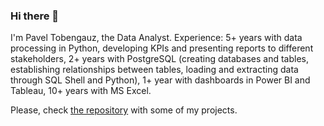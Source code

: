 ### Hi there 👋

I'm Pavel Tobengauz, the Data Analyst. Experience: 5+ years with data processing in Python, developing KPIs and presenting reports to different stakeholders, 2+ years with PostgreSQL (creating databases and tables, establishing relationships between tables, loading and extracting data through SQL Shell and Python), 1+ year with dashboards in Power BI and Tableau, 10+ years with MS Excel.

Please, check [the repository](https://github.com/PavelTobengauz/Analytical_Projects) with some of my projects.

<!--
**PavelTobengauz/PavelTobengauz** is a ✨ _special_ ✨ repository because its `README.md` (this file) appears on your GitHub profile.

Here are some ideas to get you started:

- 🔭 I’m currently working on ...
- 🌱 I’m currently learning ...
- 👯 I’m looking to collaborate on ...
- 🤔 I’m looking for help with ...
- 💬 Ask me about ...
- 📫 How to reach me: ...
- 😄 Pronouns: ...
- ⚡ Fun fact: ...
-->
